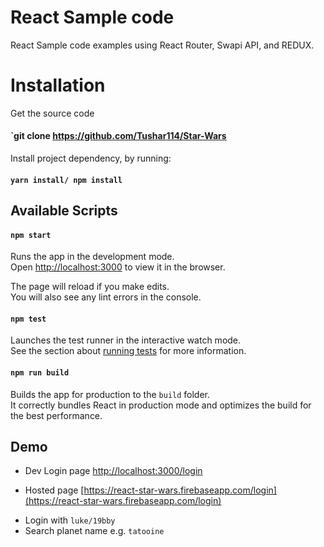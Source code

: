 # React Sample code

React Sample code examples using React Router, Swapi API, and REDUX.

# Installation

Get the source code

#### `git clone https://github.com/Tushar114/Star-Wars

Install project dependency, by running:

#### `yarn install/ npm install`

## Available Scripts

#### `npm start`

Runs the app in the development mode.<br>
Open [http://localhost:3000](http://localhost:3000) to view it in the browser.

The page will reload if you make edits.<br>
You will also see any lint errors in the console.

#### `npm test`

Launches the test runner in the interactive watch mode.<br>
See the section about [running tests](#running-tests) for more information.

#### `npm run build`

Builds the app for production to the `build` folder.<br>
It correctly bundles React in production mode and optimizes the build for the best performance.

## Demo

* Dev Login page [http://localhost:3000/login](http://localhost:3000/login)

- Hosted page [https://react-star-wars.firebaseapp.com/login](https://react-star-wars.firebaseapp.com/login)

* Login with `luke/19bby`
* Search planet name e.g. `tatooine`
